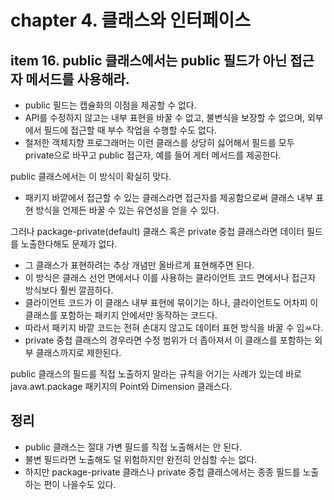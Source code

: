 # chapter 4. 클래스와 인터페이스

## item 16. public 클래스에서는 public 필드가 아닌 접근자 메서드를 사용해라.

* public 필드는 캡슐화의 이점을 제공할 수 없다.
* API를 수정하지 않고는 내부 표현을 바꿀 수 없고, 불변식을 보장할 수 없으며, 외부에서 필드에 접근할 때 부수 작업을 수행할 수도 없다.
* 철저한 객체지향 프로그래머는 이런 클래스를 상당히 싫어해서 필드를 모두 private으로 바꾸고 public 접근자, 예를 들어 게터 메서드를 제공한다.

public 클래스에서는 이 방식이 확실히 맞다.

* 패키지 바깥에서 접근할 수 있는 클래스라면 접근자를 제공함으로써 클래스 내부 표현 방식을 언제든 바꿀 수 있는 유연성을 얻을 수 있다.

그러나 package-private(default) 클래스 혹은 private 중첩 클래스라면 데이터 필드를 노출한다해도 문제가 없다.

* 그 클래스가 표현하려는 추상 개념만 올바르게 표현해주면 된다.
* 이 방식은 클래스 선언 면에서나 이를 사용하는 클라이언트 코드 면에서나 접근자 방식보다 훨씬 깔끔하다.
* 클라이언트 코드가 이 클래스 내부 표현에 묶이기는 하나, 클라이언트도 어차피 이 클래스를 포함하는 패키지 안에서만 동작하는 코드다.
* 따라서 패키지 바깥 코드는 전혀 손대지 않고도 데이터 표현 방식을 바꿀 수 임ㅆ다.
* private 중첩 클래스의 경우라면 수정 범위가 더 좁아져서 이 클래스를 포함하는 외부 클래스까지로 제한된다.

public 클래스의 필드를 직접 노출하지 말라는 규칙을 어기는 사례가 있는데 바로 java.awt.package 패키지의 Point와 Dimension 클래스다.

## 정리

* public 클래스는 절대 가변 필드를 직접 노출해서는 안 된다.
* 불변 필드라면 노출해도 덜 위험하지만 완전히 안심할 수는 없다.
* 하지만 package-private 클래스나 private 중첩 클래스에서는 종종 필드를 노출하는 편이 나을수도 있다.